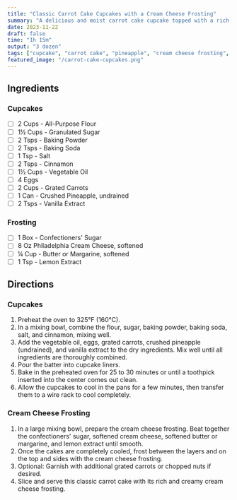 ```yaml
---
title: "Classic Carrot Cake Cupcakes with a Cream Cheese Frosting"
summary: "A delicious and moist carrot cake cupcake topped with a rich cream cheese frosting"
date: 2023-11-22
draft: false
time: "1h 15m"
output: "3 dozen"
tags: ["cupcake", "carrot cake", "pineapple", "cream cheese frosting", "baking", "dessert"]
featured_image: "/carrot-cake-cupcakes.png"
---
```


## Ingredients

### Cupcakes

- [ ] 2 Cups - All-Purpose Flour
- [ ] 1½ Cups - Granulated Sugar
- [ ] 2 Tsps - Baking Powder
- [ ] 2 Tsps - Baking Soda
- [ ] 1 Tsp - Salt
- [ ] 2 Tsps - Cinnamon
- [ ] 1½ Cups - Vegetable Oil
- [ ] 4 Eggs
- [ ] 2 Cups - Grated Carrots
- [ ] 1 Can - Crushed Pineapple, undrained
- [ ] 2 Tsps - Vanilla Extract

### Frosting

- [ ] 1 Box - Confectioners' Sugar
- [ ] 8 Oz Philadelphia Cream Cheese, softened
- [ ] ¼ Cup - Butter or Margarine, softened
- [ ] 1 Tsp - Lemon Extract

## Directions

### Cupcakes

1. Preheat the oven to 325°F (160°C).
2. In a mixing bowl, combine the flour, sugar, baking powder, baking soda, salt, and cinnamon, mixing well.
3. Add the vegetable oil, eggs, grated carrots, crushed pineapple (undrained), and vanilla extract to the dry ingredients. Mix well until all ingredients are thoroughly combined.
4. Pour the batter into cupcake liners.
5. Bake in the preheated oven for 25 to 30 minutes or until a toothpick inserted into the center comes out clean.
6. Allow the cupcakes to cool in the pans for a few minutes, then transfer them to a wire rack to cool completely.

### Cream Cheese Frosting

1. In a large mixing bowl, prepare the cream cheese frosting. Beat together the confectioners' sugar, softened cream cheese, softened butter or margarine, and lemon extract until smooth.
2. Once the cakes are completely cooled, frost between the layers and on the top and sides with the cream cheese frosting.
3. Optional: Garnish with additional grated carrots or chopped nuts if desired.
4. Slice and serve this classic carrot cake with its rich and creamy cream cheese frosting.
